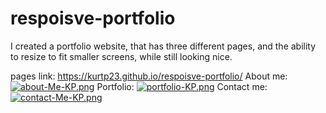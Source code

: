 # respoisve-portfolio

I created a portfolio website, that has three different pages, and the ability to resize to fit smaller screens, while still looking nice.

pages link: https://kurtp23.github.io/respoisve-portfolio/
About me:
[![about-Me-KP.png](https://i.postimg.cc/CL7BHMs4/about-Me-KP.png)](https://postimg.cc/4mKxXgMK)
Portfolio:
[![portfolio-KP.png](https://i.postimg.cc/Sx5KDn2c/portfolio-KP.png)](https://postimg.cc/sMYy2DJ2)
Contact me:
[![contact-Me-KP.png](https://i.postimg.cc/brzYsbWf/contact-Me-KP.png)](https://postimg.cc/JD2CFyRp)

